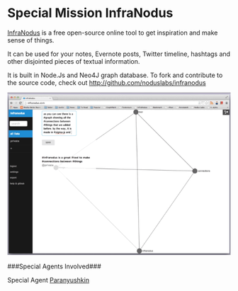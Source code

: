 Special Mission InfraNodus
=============

[InfraNodus](http://infranodus.com) is a free open-source online tool to get inspiration and make sense of things.

It can be used for your notes, Evernote posts, Twitter timeline, hashtags and other disjointed pieces of textual information.

It is built in Node.Js and Neo4J graph database. To fork and contribute to the source code, check out http://github.com/noduslabs/infranodus

![](../../files/infranodus.gif "InfraNodus Interface")


###Special Agents Involved###

Special Agent [Paranyushkin](../../agent/paranyushkin)

